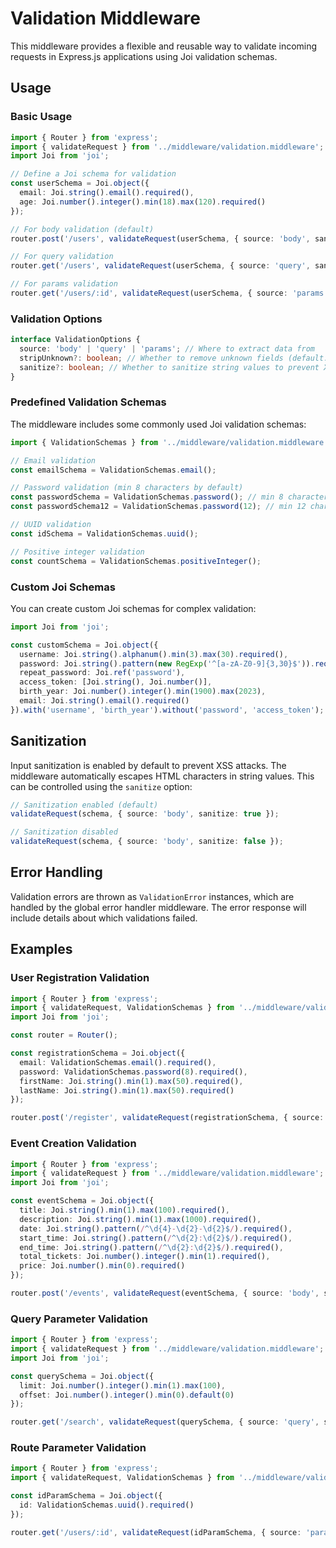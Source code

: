 # Validation Middleware

This middleware provides a flexible and reusable way to validate incoming requests in Express.js applications using Joi validation schemas.

## Usage

### Basic Usage

```typescript
import { Router } from 'express';
import { validateRequest } from '../middleware/validation.middleware';
import Joi from 'joi';

// Define a Joi schema for validation
const userSchema = Joi.object({
  email: Joi.string().email().required(),
  age: Joi.number().integer().min(18).max(120).required()
});

// For body validation (default)
router.post('/users', validateRequest(userSchema, { source: 'body', sanitize: true }), createUserController);

// For query validation
router.get('/users', validateRequest(userSchema, { source: 'query', sanitize: true }), getUsersController);

// For params validation
router.get('/users/:id', validateRequest(userSchema, { source: 'params', sanitize: true }), getUserController);
```

### Validation Options

```typescript
interface ValidationOptions {
  source: 'body' | 'query' | 'params'; // Where to extract data from
  stripUnknown?: boolean; // Whether to remove unknown fields (default: true)
  sanitize?: boolean; // Whether to sanitize string values to prevent XSS (default: true)
}
```

### Predefined Validation Schemas

The middleware includes some commonly used Joi validation schemas:

```typescript
import { ValidationSchemas } from '../middleware/validation.middleware';

// Email validation
const emailSchema = ValidationSchemas.email();

// Password validation (min 8 characters by default)
const passwordSchema = ValidationSchemas.password(); // min 8 characters
const passwordSchema12 = ValidationSchemas.password(12); // min 12 characters

// UUID validation
const idSchema = ValidationSchemas.uuid();

// Positive integer validation
const countSchema = ValidationSchemas.positiveInteger();
```

### Custom Joi Schemas

You can create custom Joi schemas for complex validation:

```typescript
import Joi from 'joi';

const customSchema = Joi.object({
  username: Joi.string().alphanum().min(3).max(30).required(),
  password: Joi.string().pattern(new RegExp('^[a-zA-Z0-9]{3,30}$')).required(),
  repeat_password: Joi.ref('password'),
  access_token: [Joi.string(), Joi.number()],
  birth_year: Joi.number().integer().min(1900).max(2023),
  email: Joi.string().email().required()
}).with('username', 'birth_year').without('password', 'access_token');
```

## Sanitization

Input sanitization is enabled by default to prevent XSS attacks. The middleware automatically escapes HTML characters in string values. This can be controlled using the `sanitize` option:

```typescript
// Sanitization enabled (default)
validateRequest(schema, { source: 'body', sanitize: true });

// Sanitization disabled
validateRequest(schema, { source: 'body', sanitize: false });
```

## Error Handling

Validation errors are thrown as `ValidationError` instances, which are handled by the global error handler middleware. The error response will include details about which validations failed.

## Examples

### User Registration Validation

```typescript
import { Router } from 'express';
import { validateRequest, ValidationSchemas } from '../middleware/validation.middleware';
import Joi from 'joi';

const router = Router();

const registrationSchema = Joi.object({
  email: ValidationSchemas.email().required(),
  password: ValidationSchemas.password(8).required(),
  firstName: Joi.string().min(1).max(50).required(),
  lastName: Joi.string().min(1).max(50).required()
});

router.post('/register', validateRequest(registrationSchema, { source: 'body', sanitize: true }), registrationController);
```

### Event Creation Validation

```typescript
import { Router } from 'express';
import { validateRequest } from '../middleware/validation.middleware';
import Joi from 'joi';

const eventSchema = Joi.object({
  title: Joi.string().min(1).max(100).required(),
  description: Joi.string().min(1).max(1000).required(),
  date: Joi.string().pattern(/^\d{4}-\d{2}-\d{2}$/).required(),
  start_time: Joi.string().pattern(/^\d{2}:\d{2}$/).required(),
  end_time: Joi.string().pattern(/^\d{2}:\d{2}$/).required(),
  total_tickets: Joi.number().integer().min(1).required(),
  price: Joi.number().min(0).required()
});

router.post('/events', validateRequest(eventSchema, { source: 'body', sanitize: true }), createEventController);
```

### Query Parameter Validation

```typescript
import { Router } from 'express';
import { validateRequest } from '../middleware/validation.middleware';
import Joi from 'joi';

const querySchema = Joi.object({
  limit: Joi.number().integer().min(1).max(100),
  offset: Joi.number().integer().min(0).default(0)
});

router.get('/search', validateRequest(querySchema, { source: 'query', sanitize: true }), searchController);
```

### Route Parameter Validation

```typescript
import { Router } from 'express';
import { validateRequest, ValidationSchemas } from '../middleware/validation.middleware';

const idParamSchema = Joi.object({
  id: ValidationSchemas.uuid().required()
});

router.get('/users/:id', validateRequest(idParamSchema, { source: 'params', sanitize: true }), getUserController);
```